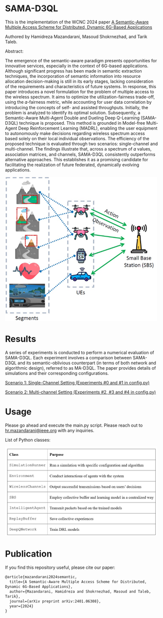 # SAMA-D3QL

This is the implementation of the WCNC 2024 paper <a href="https://arxiv.org/html/2401.06308v1">A Semantic-Aware Multiple Access Scheme for Distributed, Dynamic 6G-Based Applications</a>

Authored by Hamidreza Mazandarani, Masoud Shokrnezhad, and Tarik Taleb.

Abstract:

The emergence of the semantic-aware paradigm presents opportunities for innovative services, especially in the context of 6G-based applications. Although significant progress has been made in semantic extraction techniques, the incorporation of semantic information into resource allocation decision-making is still in its early stages, lacking consideration of the requirements and characteristics of future systems. In response, this paper introduces a novel formulation for the problem of multiple access to the wireless spectrum. It aims to optimize the utilization-fairness trade-off, using the 𝛼-fairness metric, while accounting for user data correlation by introducing the concepts of self- and assisted throughputs. Initially, the problem is analyzed to identify its optimal solution. Subsequently, a Semantic-Aware Multi-Agent Double and Dueling Deep Q-Learning (SAMA-D3QL) technique is proposed. This method is grounded in Model-free Multi-Agent Deep Reinforcement Learning (MADRL), enabling the user equipment to autonomously make decisions regarding wireless spectrum access based solely on their local individual observations. The efficiency of the proposed technique is evaluated through two scenarios: single-channel and multi-channel. The findings illustrate that, across a spectrum of 𝛼 values, association matrices, and channels, SAMA-D3QL consistently outperforms alternative approaches. This establishes it as a promising candidate for facilitating the realization of future federated, dynamically evolving applications.

<img src="./architecture.jpg" width="500px"></img>

# Results

A series of experiments is conducted to perform a numerical evaluation of SAMA-D3QL. Each experiment involves a comparison between SAMA-D3QL and its semantic-oblivious counterpart (in terms of both network and algorithmic design), referred to as MA-D3QL. The paper provides details of simulations and their corresponding configurations.

<a href="https://github.com/hamidreza-mazandarani/SAMA-D3QL/blob/main/fig3.pdf">Scenario 1: Single-Channel Setting (Experiments #0 and #1 in config.py) </a>

<a href="https://github.com/hamidreza-mazandarani/SAMA-D3QL/blob/main/fig4.pdf">Scenario 2: Multi-channel Setting (Experiments #2, #3 and #4 in config.py) </a>

# Usage

Please go ahead and execute the main.py script. Please reach out to hr.mazandarani@ieee.org with any inquiries.

List of Python classes:

<img src="./classes.jpg" width="500px"></img>

# Publication
If you find this repository useful, please cite our paper:

```
@article{mazandarani2024semantic,
  title={A Semantic-Aware Multiple Access Scheme for Distributed, Dynamic 6G-Based Applications},
  author={Mazandarani, Hamidreza and Shokrnezhad, Masoud and Taleb, Tarik},
  journal={arXiv preprint arXiv:2401.06308},
  year={2024}
}
```

